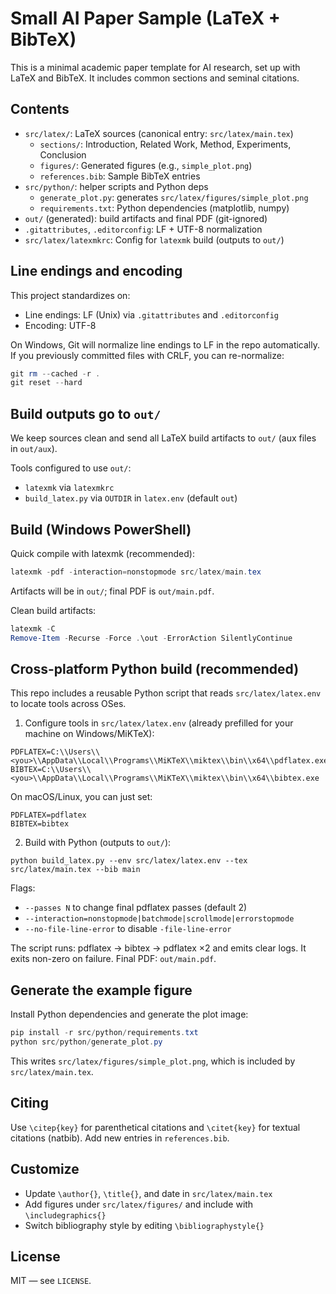 # Small AI Paper Sample (LaTeX + BibTeX)

This is a minimal academic paper template for AI research, set up with LaTeX and BibTeX. It includes common sections and seminal citations.

## Contents
- `src/latex/`: LaTeX sources (canonical entry: `src/latex/main.tex`)
	- `sections/`: Introduction, Related Work, Method, Experiments, Conclusion
	- `figures/`: Generated figures (e.g., `simple_plot.png`)
	- `references.bib`: Sample BibTeX entries
- `src/python/`: helper scripts and Python deps
	- `generate_plot.py`: generates `src/latex/figures/simple_plot.png`
	- `requirements.txt`: Python dependencies (matplotlib, numpy)
- `out/` (generated): build artifacts and final PDF (git-ignored)
- `.gitattributes`, `.editorconfig`: LF + UTF-8 normalization
- `src/latex/latexmkrc`: Config for `latexmk` build (outputs to `out/`)

## Line endings and encoding
This project standardizes on:
- Line endings: LF (Unix) via `.gitattributes` and `.editorconfig`
- Encoding: UTF-8

On Windows, Git will normalize line endings to LF in the repo automatically. If you previously committed files with CRLF, you can re-normalize:

```powershell
git rm --cached -r .
git reset --hard
```

## Build outputs go to `out/`
We keep sources clean and send all LaTeX build artifacts to `out/` (aux files in `out/aux`).

Tools configured to use `out/`:
- `latexmk` via `latexmkrc`
- `build_latex.py` via `OUTDIR` in `latex.env` (default `out`)

## Build (Windows PowerShell)

Quick compile with latexmk (recommended):
```powershell
latexmk -pdf -interaction=nonstopmode src/latex/main.tex
```
Artifacts will be in `out/`; final PDF is `out/main.pdf`.

Clean build artifacts:
```powershell
latexmk -C
Remove-Item -Recurse -Force .\out -ErrorAction SilentlyContinue
```

## Cross-platform Python build (recommended)

This repo includes a reusable Python script that reads `src/latex/latex.env` to locate tools across OSes.

1) Configure tools in `src/latex/latex.env` (already prefilled for your machine on Windows/MiKTeX):

```
PDFLATEX=C:\\Users\\<you>\\AppData\\Local\\Programs\\MiKTeX\\miktex\\bin\\x64\\pdflatex.exe
BIBTEX=C:\\Users\\<you>\\AppData\\Local\\Programs\\MiKTeX\\miktex\\bin\\x64\\bibtex.exe
```

On macOS/Linux, you can just set:

```
PDFLATEX=pdflatex
BIBTEX=bibtex
```

2) Build with Python (outputs to `out/`):

```
python build_latex.py --env src/latex/latex.env --tex src/latex/main.tex --bib main
```

Flags:
- `--passes N` to change final pdflatex passes (default 2)
- `--interaction=nonstopmode|batchmode|scrollmode|errorstopmode`
- `--no-file-line-error` to disable `-file-line-error`

The script runs: pdflatex → bibtex → pdflatex ×2 and emits clear logs. It exits non-zero on failure. Final PDF: `out/main.pdf`.

## Generate the example figure

Install Python dependencies and generate the plot image:

```powershell
pip install -r src/python/requirements.txt
python src/python/generate_plot.py
```

This writes `src/latex/figures/simple_plot.png`, which is included by `src/latex/main.tex`.
## Citing
Use `\citep{key}` for parenthetical citations and `\citet{key}` for textual citations (natbib). Add new entries in `references.bib`.

## Customize
- Update `\author{}`, `\title{}`, and date in `src/latex/main.tex`
- Add figures under `src/latex/figures/` and include with `\includegraphics{}`
- Switch bibliography style by editing `\bibliographystyle{}`

## License
MIT — see `LICENSE`.